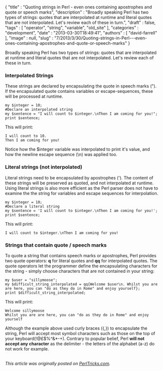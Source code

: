 {
   "title" : "Quoting strings in Perl - even ones containing apostrophes and quote or speech marks",
   "description" : "Broadly speaking Perl has two types of strings: quotes that are interpolated at runtime and literal quotes that are not interpolated. Let's review each of these in turn.",
   "draft" : false,
   "tags" : [
      "operator",
      "string",
      "variable",
      "old_site"
   ],
   "categories" : "development",
   "date" : "2013-03-30T18:49:41",
   "authors" : [
      "david-farrell"
   ],
   "image" : null,
   "slug" : "7/2013/3/30/Quoting-strings-in-Perl---even-ones-containing-apostrophes-and-quote-or-speech-marks"
}


Broadly speaking Perl has two types of strings: quotes that are interpolated at runtime and literal quotes that are not interpolated. Let's review each of these in turn.

### Interpolated Strings

These strings are declared by encapsulating the quote in speech marks ("). If the encapsulated quote contains variables or escape-sequences, these will be processed at runtime.

``` prettyprint
my $integer = 10;
#Declare an interpolated string
my $sentence = "I will count to $integer.\nThen I am coming for you!";
print $sentence;
```

This will print:

``` prettyprint
I will count to 10. 
Then I am coming for you!
```

Notice how the $integer variable was interpolated to print it's value, and how the newline escape sequence (\\n) was applied too.

### Literal strings (not interpolated)

Literal strings need to be encapsulated by apostrophes ('). The content of these strings will be preserved as quoted, and not interpolated at runtime. Using literal strings is also more efficient as the Perl parser does not have to examine the the string for variables and escape sequences for interpolation.

``` prettyprint
my $integer = 10;
#Declare a literal string
my $sentence = 'I will count to $integer.\nThen I am coming for you!';
print $sentence;
```

This will print:

``` prettyprint
I will count to $integer.\nThen I am coming for you!
```

### Strings that contain quote / speech marks

To quote a string that contains speech marks or apostrophes, Perl provides two quote operators: **q** for literal quotes and **qq** for interpolated quotes. The quote operators let the programmer define the encapsulating characters for the string - simply choose characters that are not contained in your string:

``` prettyprint
my $user = "sillymoose";
my $difficult_string_interpolated = qq{Welcome $user\n. Whilst you are are here, you can "do as they do in Rome" and enjoy yourself};
print $difficult_string_interpolated;
```

This will print:

``` prettyprint
Welcome sillymoose
Whilst you are are here, you can "do as they do in Rome" and enjoy yourself
```

Although the example above used curly braces ({,}) to encapsulate the string, Perl will accept most symbol characters such as those on the top of your keyboard(!@£$%^&\*-+). Contrary to popular belief, Perl **will not accept any character** as the delimiter - the letters of the alphabet (a-z) do not work for example.

\
*This article was originally posted on [PerlTricks.com](http://perltricks.com).*
